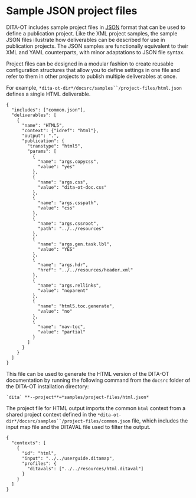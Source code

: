# Sample JSON project files

DITA-OT includes sample project files in [JSON](https://json.org) format that can be used to define a publication project. Like the XML project samples, the sample JSON files illustrate how deliverables can be described for use in publication projects. The JSON samples are functionally equivalent to their XML and YAML counterparts, with minor adaptations to JSON file syntax.

Project files can be designed in a modular fashion to create reusable configuration structures that allow you to define settings in one file and refer to them in other projects to publish multiple deliverables at once.

For example, `*dita-ot-dir*/docsrc/samples``/project-files/html.json` defines a single HTML deliverable.

```
{
  "includes": ["common.json"],
  "deliverables": [
    {
      "name": "HTML5",
      "context": {"idref": "html"},
      "output": ".",
      "publication": {
        "transtype": "html5",
        "params": [
          {
            "name": "args.copycss",
            "value": "yes"
          },
          {
            "name": "args.css",
            "value": "dita-ot-doc.css"
          },
          {
            "name": "args.csspath",
            "value": "css"
          },
          {
            "name": "args.cssroot",
            "path": "../../resources"
          },
          {
            "name": "args.gen.task.lbl",
            "value": "YES"
          },
          {
            "name": "args.hdr",
            "href": "../../resources/header.xml"
          },
          {
            "name": "args.rellinks",
            "value": "noparent"
          },
          {
            "name": "html5.toc.generate",
            "value": "no"
          },
          {
            "name": "nav-toc",
            "value": "partial"
          }
        ]
      }
    }
  ]
}
```

This file can be used to generate the HTML version of the DITA-OT documentation by running the following command from the `docsrc` folder of the DITA-OT installation directory:

```syntax-bash
`dita` **--project**=*samples/project-files/html.json*
```

The project file for HTML output imports the common `html` context from a shared project context defined in the `*dita-ot-dir*/docsrc/samples``/project-files/common.json` file, which includes the input map file and the DITAVAL file used to filter the output.

```
{
  "contexts": [
    {
      "id": "html",
      "input": "../../userguide.ditamap",
      "profiles": {
        "ditavals": ["../../resources/html.ditaval"]
      }
    }
  ]
}
```

